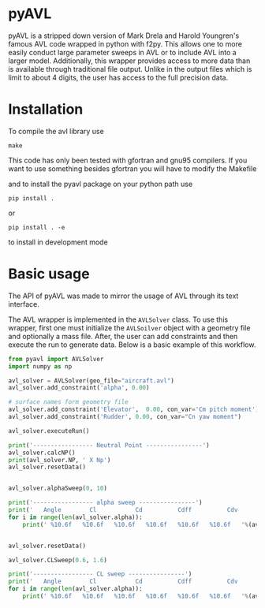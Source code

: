 # pyAVL

pyAVL is a stripped down version of Mark Drela and Harold Youngren's famous AVL code wrapped in python with f2py.
This allows one to more easily conduct large parameter sweeps in AVL or to include AVL into a larger model. 
Additionally, this wrapper provides access to more data than is available through traditional file output. 
Unlike in the output files which is limit to about 4 digits, the user has access to the full precision data. 

# Installation
To compile the avl library use 
```
make
```
This code has only been tested with gfortran and gnu95 compilers. 
If you want to use something besides gfortran you will have to modify the Makefile


and to install the pyavl package on your python path use 
```
pip install . 
```
or 
```
pip install . -e 
```
to install in development mode 

# Basic usage
The API of pyAVL was made to mirror the usage of AVL through its text interface. 

The AVL wrapper is implemented in the `AVLSolver` class. 
To use this wrapper, first one must initialize the `AVLSoilver` object with a geometry file and optionally a mass file. 
After, the user can add constraints and then execute the run to generate data. 
Below is a basic example of this workflow. 
```python
from pyavl import AVLSolver
import numpy as np

avl_solver = AVLSolver(geo_file="aircraft.avl")
avl_solver.add_constraint('alpha', 0.00)

# surface names form geometry file
avl_solver.add_constraint('Elevator',  0.00, con_var='Cm pitch moment')
avl_solver.add_constraint('Rudder', 0.00, con_var="Cn yaw moment")

avl_solver.executeRun()

print('----------------- Neutral Point ----------------')
avl_solver.calcNP()
print(avl_solver.NP, ' X Np')
avl_solver.resetData()


avl_solver.alphaSweep(0, 10)

print('----------------- alpha sweep ----------------')
print('   Angle        Cl           Cd          Cdff          Cdv          Cm')
for i in range(len(avl_solver.alpha)):
    print(' %10.6f   %10.6f   %10.6f   %10.6f   %10.6f   %10.6f   '%(avl_solver.alpha[i]*(180/np.pi),avl_solver.CL[i],avl_solver.CD[i], avl_solver.CDFF[i], avl_solver.CDV[i],  avl_solver.CM[i]))


avl_solver.resetData()

avl_solver.CLSweep(0.6, 1.6)

print('----------------- CL sweep ----------------')
print('   Angle        Cl           Cd          Cdff          Cdv          Cm')
for i in range(len(avl_solver.alpha)):
    print(' %10.6f   %10.6f   %10.6f   %10.6f   %10.6f   %10.6f   '%(avl_solver.alpha[i]*(180/np.pi),avl_solver.CL[i],avl_solver.CD[i], avl_solver.CDFF[i], avl_solver.CDV[i],  avl_solver.CM[i]))

```


